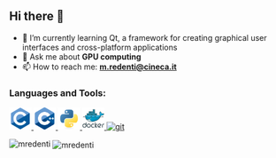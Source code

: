 ## Hi there 👋

- 🌱 I’m currently learning Qt, a framework for creating graphical user interfaces and cross-platform applications
- 💬 Ask me about **GPU computing** 
- 📫 How to reach me: **m.redenti@cineca.it**

<h3 align="left">Languages and Tools:</h3>
<p align="left"> <a href="https://www.cprogramming.com/" target="_blank" rel="noreferrer"> <img src="https://raw.githubusercontent.com/devicons/devicon/master/icons/c/c-original.svg" alt="c" width="40" height="40"/> </a> <a href="https://www.w3schools.com/cpp/" target="_blank" rel="noreferrer"> <img src="https://raw.githubusercontent.com/devicons/devicon/master/icons/cplusplus/cplusplus-original.svg" alt="cplusplus" width="40" height="40"/> </a> <a href="https://www.python.org" target="_blank" rel="noreferrer"> <img src="https://raw.githubusercontent.com/devicons/devicon/master/icons/python/python-original.svg" alt="python" width="40" height="40"/> </a>  <a href="https://www.docker.com/" target="_blank" rel="noreferrer"> <img src="https://raw.githubusercontent.com/devicons/devicon/master/icons/docker/docker-original-wordmark.svg" alt="docker" width="40" height="40"/> </a> <a href="https://git-scm.com/" target="_blank" rel="noreferrer"> <img src="https://www.vectorlogo.zone/logos/git-scm/git-scm-icon.svg" alt="git" width="40" height="40"/> </a> <a href="https://www.adobe.com/in/products/illustrator.html" target="_blank" rel="noreferrer"> </a> </a> </p>

<p><img align="left" src="https://github-readme-stats.vercel.app/api/top-langs?username=mredenti&show_icons=true&locale=en&layout=compact" alt="mredenti" /></p>

<p>&nbsp;<img align="center" src="https://github-readme-stats.vercel.app/api?username=mredenti&show_icons=true&locale=en" alt="mredenti" /></p>


